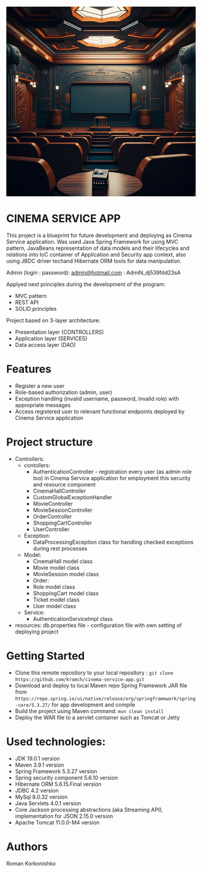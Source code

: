 ![alt text](https://raw.githubusercontent.com/kromch/cinema-service-app/master/cinema-hall-interior.png)
# CINEMA SERVICE APP 

This project is a blueprint for future development and deploying as Cinema Service application. 
Was used Java Spring Framework for using MVC pattern, JavaBeans representation of data models and their lifecycles and relations into IoC container of Application and Security app context, also using JBDC driver techand Hibernate ORM tools for data manipulation.

Admin (login : password): admin@hotmail.com : AdmiN_dj539fdd23sA

Applyed next principles during the development of the program:
- MVC pattern
- REST API
- SOLID principles

Project based on 3-layer architecture:
- Presentation layer (CONTROLLERS)
- Application layer (SERVICES)
- Data access layer (DAO)

# Features
- Register a new user
- Role-based authorization (admin, user) 
- Exception handling (invalid username, password, invalid role) with appropriate messages
- Access registered user to relevant functional endpoints deployed by Cinema Service application

# Project structure
- Controllers:
	-  contollers: 
		- AuthenticationController - registration every user (as admin role too) in Cinema Service application for employment this security and resource component
		- CinemaHallController 
		- CustomGlobalExceptionHandler 
		- MovieController
		- MovieSessionController 
		- OrderController 
		- ShoppingCartController
		- UserController 
	- Exception:
		- DataProcessingException class for handling checked exceptions during rest processes
	- Model:
		- CinemaHall model class
		- Movie model class 
		- MovieSession model class
		- Order:
		- Role model class
		- ShoppingCart model class 
		- Ticket model class
		- User model class		
	- Service:
		- AuthenticationServiceImpl class 
- resources: db.properties file - configuration file with own setting of deploying project


# Getting Started
- Clone this remote repository to your local repository : `git clone https://github.com/kromch/cinema-service-app.git`
- Download and deploy to local Maven repo Spring Framework JAR file from `https://repo.spring.io/ui/native/release/org/springframework/spring-core/5.3.27/` for app development and compile
- Build the project using Maven command: `mvn clean install`
- Deploy the WAR file to a servlet container such as Tomcat or Jetty

# Used technologies:
- JDK 19.0.1 version
- Maven 3.9.1 version
- Spring Framework 5.3.27 version
- Spring security component 5.6.10 version
- Hibernate ORM 5.6.15.Final version
- JDBC 4.2 version
- MySql 8.0.32 version
- Java Servlets 4.0.1 version
- Core Jackson processing abstractions (aka Streaming API), implementation for JSON 2.15.0 version
- Apache Tomcat 11.0.0-M4 version

# Authors
Roman Korkonishko
